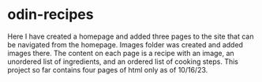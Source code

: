 # odin-recipes
Here I have created a homepage and added three pages to the site that can be navigated from the homepage. Images folder was created and added images there. The content on each page is a recipe with an image, an unordered list of ingredients, and an ordered list of cooking steps. This project so far contains four pages of html only as of 10/16/23.
 
